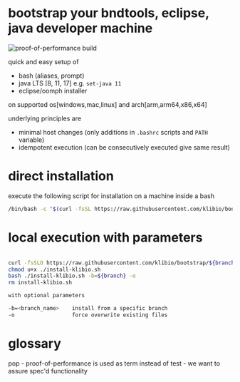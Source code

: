 # bootstrap your bndtools, eclipse, java developer machine

![proof-of-performance build](https://github.com/klibio/bootstrap/actions/workflows/pop.yml/badge.svg)

quick and easy setup of 

* bash (aliases, prompt)
* java LTS [8, 11, 17] e.g. `set-java 11`
* eclipse/oomph installer 

on supported os[windows,mac,linux] and arch[arm,arm64,x86,x64]

underlying principles are
* minimal host changes (only additions in `.bashrc` scripts and `PATH` variable)
* idempotent execution (can be consecutively executed give same result)

# direct installation
execute the following script for installation on a machine inside a bash
```bash
/bin/bash -c "$(curl -fsSL https://raw.githubusercontent.com/klibio/bootstrap/main/install-klibio.sh)"
```

# local execution with parameters
```bash

curl -fsSLO https://raw.githubusercontent.com/klibio/bootstrap/${branch}/install-klibio.sh
chmod u+x ./install-klibio.sh
bash ./install-klibio.sh -b=${branch} -o
rm install-klibio.sh

with optional parameters

-b=<branch_name>    install from a specific branch
-o                  force overwrite existing files 
```

# glossary

pop - proof-of-performance is used as term instead of test - we want to assure spec'd functionality
